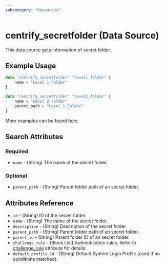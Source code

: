 ```yaml
---
subcategory: "Resources"
---
```


# centrify_secretfolder (Data Source)

This data source gets information of secret folder.

## Example Usage

```terraform
data "centrify_secretfolder" "level1_folder" {
    name = "Level 1 Folder"
}

data "centrify_secretfolder" "level2_folder" {
    name = "Level 2 Folder"
    parent_path = "Level 1 Folder"
}
```

More examples can be found [here](https://github.com/marcozj/terraform-provider-centrifyvault/tree/main/examples/centrify_secret)

## Search Attributes

### Required

- `name` - (String) The name of the secret folder.

### Optional

- `parent_path` - (String) Parent folder path of an secret folder.

## Attributes Reference

- `id` - (String) ID of the secret folder.
- `name` - (String) The name of the secret folder.
- `description` - (String) Description of the secret folder.
- `parent_path` - (String) Parent folder path of an secret folder.
- `parent_id` - (String) Parent folder ID of an secret folder.
- `challenge_rule` - (Block List) Authentication rules. Refer to [challenge_rule](./attribute_challengerule.md) attribute for details.
- `default_profile_id` - (String) Default System Login Profile (used if no conditions matched).
